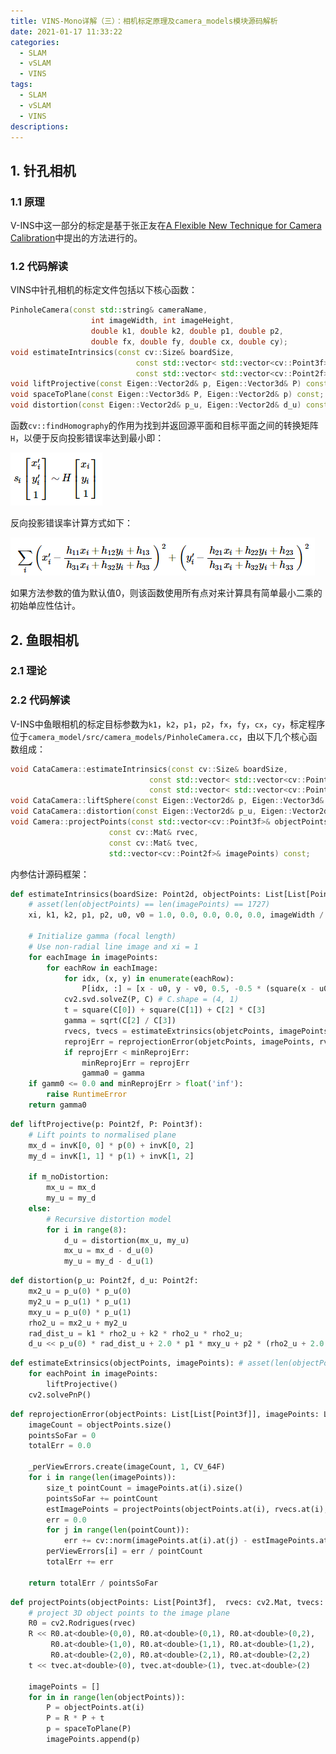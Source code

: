 ```yaml
---
title: VINS-Mono详解（三）：相机标定原理及camera_models模块源码解析
date: 2021-01-17 11:33:22
categories:
  - SLAM
  - vSLAM
  - VINS
tags:
  - SLAM
  - vSLAM
  - VINS
descriptions: 
---
```


## 1. 针孔相机

### 1.1 原理

V-INS中这一部分的标定是基于张正友在[A Flexible New Technique for Camera Calibration](https://www.microsoft.com/en-us/research/wp-content/uploads/2016/02/tr98-71.pdf)中提出的方法进行的。

### 1.2 代码解读

VINS中针孔相机的标定文件包括以下核心函数：

```c++
PinholeCamera(const std::string& cameraName,
                  int imageWidth, int imageHeight,
                  double k1, double k2, double p1, double p2,
                  double fx, double fy, double cx, double cy);
void estimateIntrinsics(const cv::Size& boardSize,
                            const std::vector< std::vector<cv::Point3f> >& objectPoints,
                            const std::vector< std::vector<cv::Point2f> >& imagePoints);
void liftProjective(const Eigen::Vector2d& p, Eigen::Vector3d& P) const;
void spaceToPlane(const Eigen::Vector3d& P, Eigen::Vector2d& p) const;
void distortion(const Eigen::Vector2d& p_u, Eigen::Vector2d& d_u) const;
```

函数`cv::findHomography`的作用为找到并返回源平面和目标平面之间的转换矩阵`H`，以便于反向投影错误率达到最小即：

![img](https://raw.githubusercontent.com/Tenant/Tenant.github.io/assets/images/20190220154728379.png)

反向投影错误率计算方式如下：

![img](https://raw.githubusercontent.com/Tenant/Tenant.github.io/assets/images/20190220154857854.png)

如果方法参数的值为默认值0，则该函数使用所有点对来计算具有简单最小二乘的初始单应性估计。





## 2. 鱼眼相机

### 2.1 理论



### 2.2 代码解读

V-INS中鱼眼相机的标定目标参数为`k1`，`k2`，`p1`，`p2`，`fx`，`fy`，`cx`，`cy`，标定程序位于`camera_model/src/camera_models/PinholeCamera.cc`，由以下几个核心函数组成：

```c++
void CataCamera::estimateIntrinsics(const cv::Size& boardSize,
                               const std::vector< std::vector<cv::Point3f> >& objectPoints,
                               const std::vector< std::vector<cv::Point2f> >& imagePoints);
void CataCamera::liftSphere(const Eigen::Vector2d& p, Eigen::Vector3d& P) const;
void CataCamera::distortion(const Eigen::Vector2d& p_u, Eigen::Vector2d& d_u) const;
void Camera::projectPoints(const std::vector<cv::Point3f>& objectPoints,
                      const cv::Mat& rvec,
                      const cv::Mat& tvec,
                      std::vector<cv::Point2f>& imagePoints) const;
```



内参估计源码框架：

```python
def estimateIntrinsics(boardSize: Point2d, objectPoints: List[List[Point3f]], imagePoints: List[List[Point2f]]) -> void: # CataCamera.cc
    # asset(len(objectPoints) == len(imagePoints) == 1727)
    xi, k1, k2, p1, p2, u0, v0 = 1.0, 0.0, 0.0, 0.0, 0.0, imageWidth / 2.0, imageHeight() / 2.0

    # Initialize gamma (focal length)
    # Use non-radial line image and xi = 1
    for eachImage in imagePoints:
        for eachRow in eachImage:
            for idx, (x, y) in enumerate(eachRow):
                P[idx, :] = [x - u0, y - v0, 0.5, -0.5 * (square(x - u0) + square(y - v0))] # P.shape = (image.width, 4)
            cv2.svd.solveZ(P, C) # C.shape = (4, 1)
            t = square(C[0]) + square(C[1]) + C[2] * C[3]
            gamma = sqrt(C[2] / C[3])
            rvecs, tvecs = estimateExtrinsics(objetcPoints, imagePoints, gamma)
            reprojErr = reprojectionError(objetcPoints, imagePoints, rvecs, tvecs, gamma)
            if reprojErr < minReprojErr:
                minReprojErr = reprojErr
                gamma0 = gamma
    if gamm0 <= 0.0 and minReprojErr > float('inf'):
        raise RuntimeError
    return gamma0
```



```Python
def liftProjective(p: Point2f, P: Point3f):
    # Lift points to normalised plane
    mx_d = invK[0, 0] * p(0) + invK[0, 2]
    my_d = invK[1, 1] * p(1) + invK[1, 2]

    if m_noDistortion:
        mx_u = mx_d
        my_u = my_d
    else:
        # Recursive distortion model
        for i in range(8):
            d_u = distortion(mx_u, my_u)
            mx_u = mx_d - d_u(0)
            my_u = my_d - d_u(1)
```



```python
def distortion(p_u: Point2f, d_u: Point2f:
    mx2_u = p_u(0) * p_u(0)
    my2_u = p_u(1) * p_u(1)
    mxy_u = p_u(0) * p_u(1)
    rho2_u = mx2_u + my2_u
    rad_dist_u = k1 * rho2_u + k2 * rho2_u * rho2_u;
    d_u << p_u(0) * rad_dist_u + 2.0 * p1 * mxy_u + p2 * (rho2_u + 2.0 * mx2_u), p_u(1) * rad_dist_u + 2.0 * p2 * mxy_u + p1 * (rho2_u + 2.0 * my2_u)
```



```Python
def estimateExtrinsics(objectPoints, imagePoints): # asset(len(objectPoints) == len(imagePoints) == 42)
    for eachPoint in imagePoints:
        liftProjective()
    cv2.solvePnP()
```



```Python
def reprojectionError(objectPoints: List[List[Point3f]], imagePoints: List[List[Point2f]], rvecs: List[cv2.Mat], tvecs: List[cv2.Mat]):
    imageCount = objectPoints.size()
    pointsSoFar = 0
    totalErr = 0.0

    _perViewErrors.create(imageCount, 1, CV_64F)
    for i in range(len(imagePoints)):
        size_t pointCount = imagePoints.at(i).size()
        pointsSoFar += pointCount
        estImagePoints = projectPoints(objectPoints.at(i), rvecs.at(i), tvecs.at(i))
        err = 0.0
        for j in range(len(pointCount)):
            err += cv::norm(imagePoints.at(i).at(j) - estImagePoints.at(j))
        perViewErrors[i] = err / pointCount
        totalErr += err

    return totalErr / pointsSoFar
```



```Python
def projectPoints(objectPoints: List[Point3f],  rvecs: cv2.Mat, tvecs: cv2.Mat):
    # project 3D object points to the image plane
    R0 = cv2.Rodrigues(rvec)
    R << R0.at<double>(0,0), R0.at<double>(0,1), R0.at<double>(0,2),
         R0.at<double>(1,0), R0.at<double>(1,1), R0.at<double>(1,2),
         R0.at<double>(2,0), R0.at<double>(2,1), R0.at<double>(2,2)
    t << tvec.at<double>(0), tvec.at<double>(1), tvec.at<double>(2)

    imagePoints = []
    for in in range(len(objectPoints)):
        P = objectPoints.at(i)
        P = R * P + t
        p = spaceToPlane(P)
        imagePoints.append(p)
```

